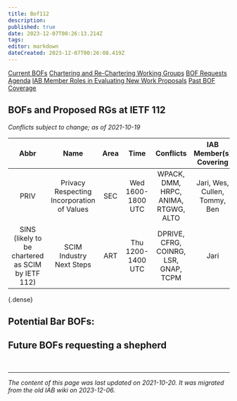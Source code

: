 ```yaml
---
title: Bof112
description: 
published: true
date: 2023-12-07T00:26:13.214Z
tags: 
editor: markdown
dateCreated: 2023-12-07T00:26:08.419Z
---
```



[Current BOFs](https://datatracker.ietf.org/wg/bofs/)
[Chartering and Re-Chartering Working Groups](https://datatracker.ietf.org/group/chartering/)
[BOF Requests](https://datatracker.ietf.org/doc/bof-requests)
[Agenda](https://datatracker.ietf.org/meeting/agenda/)
[IAB Member Roles in Evaluating New Work Proposals](https://www.iab.org/documents/correspondence-reports-documents/2012-2/iab-member-roles-in-evaluating-new-work-proposals/)
[Past BOF Coverage](/group/iab/Bof_Coverage)


## BOFs and Proposed RGs at IETF 112
*Conflicts subject to change; as of 2021-10-19*

|                      **Abbr**                     |                  **Name**                  | **Area** |      **Time**     |             **Conflicts**             |   **IAB Member(s) Covering**  | **IAB Shepherd** |
|:-------------------------------------------------:|:------------------------------------------:|:--------:|:-----------------:|:-------------------------------------:|:-----------------------------:|:----------------:|
| PRIV                                              | Privacy Respecting Incorporation of Values | SEC      | Wed 1600-1800 UTC | WPACK, DMM, HRPC, ANIMA, RTGWG, ALTO  | Jari, Wes, Cullen, Tommy, Ben |                  |
| SINS (likely to be chartered as SCIM by IETF 112) | SCIM Industry Next Steps                   | ART      | Thu 1200-1400 UTC | DPRIVE, CFRG, COINRG, LSR, GNAP, TCPM | Jari                          |                  |
{.dense}

## Potential Bar BOFs:
## Future BOFs requesting a shepherd

&nbsp;
&nbsp;
&nbsp;

---

*The content of this page was last updated on 2021-10-20. It was migrated from the old IAB wiki on 2023-12-06.*